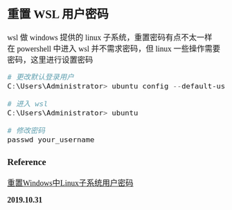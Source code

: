 <font size=4 face='楷体'>

## 重置 WSL 用户密码

wsl 做 windows 提供的 linux 子系统，重置密码有点不太一样  
在 powershell 中进入 wsl 并不需求密码，但 linux 一些操作需要密码，这里进行设置密码

```powershell
# 更改默认登录用户
C:\Users\Administrator> ubuntu config --default-user  your_username

# 进入 wsl
C:\Users\Administrator> ubuntu

# 修改密码
passwd your_username
```


### Reference

[重置Windows中Linux子系统用户密码](https://www.hida.in/2018/02/26/reset-the-password-in-linux-bash-in-windows/)

**2019.10.31**

